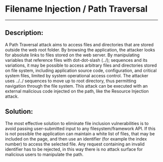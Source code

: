 # Filename Injection / Path Traversal
-------

## Description:

A Path Traversal attack aims to access files and directories that are stored outside the web root folder. By browsing the application, the attacker looks for absolute links to files stored on the web server. By manipulating variables that reference files with dot-dot-slash (../); sequences and its variations, it may be possible to access arbitrary files and directories stored on file system, including application source code, configuration, and critical system files, limited by system operational access control.
The attacker uses  ../../ sequences to move up to root directory, thus permitting navigation through the file system. This attack can be executed with an external malicious code injected on the path, like the Resource Injection attack.


## Solution:

The most effective solution to eliminate file inclusion vulnerabilities is to avoid passing
user-submitted input to any filesystem/framework API. If this is not possible the application
can maintain a white list of files, that may be included on the page, and then use an identifier
(for example the index number) to access the selected file. Any request containing an invalid
identifier has to be rejected, in this way there is no attack surface for malicious users to
manipulate the path.

